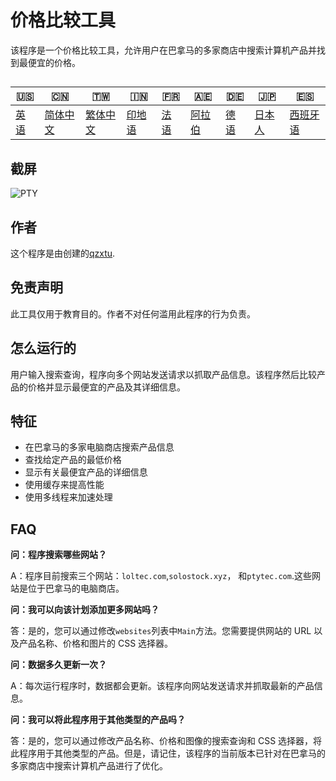 # 价格比较工具

该程序是一个价格比较工具，允许用户在巴拿马的多家商店中搜索计算机产品并找到最便宜的价格。

## 

| 🇺🇸            | 🇨🇳                    | 🇹🇼                    | 🇮🇳                | 🇫🇷               | 🇦🇪                | 🇩🇪               | 🇯🇵                | 🇪🇸                 |
| --------------- | ----------------------- | ----------------------- | ------------------- | ------------------ | ------------------- | ------------------ | ------------------- | -------------------- |
| [英语](README.md) | [简体中文](README.zh-CN.md) | [繁体中文](README.zh-TW.md) | [印地语](README.hi.md) | [法语](README.fr.md) | [阿拉伯](README.ar.md) | [德语](README.de.md) | [日本人](README.ja.md) | [西班牙语](README.es.md) |

## 截屏

![PTY](https://cdn.discordapp.com/attachments/1008195045960204348/1104240493560348793/PTY.png)

## 作者

这个程序是由创建的[qzxtu](https://github.com/qzxtu).

## 免责声明

此工具仅用于教育目的。作者不对任何滥用此程序的行为负责。

## 怎么运行的

用户输入搜索查询，程序向多个网站发送请求以抓取产品信息。该程序然后比较产品的价格并显示最便宜的产品及其详细信息。

## 特征

-   在巴拿马的多家电脑商店搜索产品信息
-   查找给定产品的最低价格
-   显示有关最便宜产品的详细信息
-   使用缓存来提高性能
-   使用多线程来加速处理

## FAQ

**问：程序搜索哪些网站？**

A：程序目前搜索三个网站：`loltec.com`,`solostock.xyz`， 和`ptytec.com`.这些网站是位于巴拿马的电脑商店。

**问：我可以向该计划添加更多网站吗？**

答：是的，您可以通过修改`websites`列表中`Main`方法。您需要提供网站的 URL 以及产品名称、价格和图片的 CSS 选择器。

**问：数据多久更新一次？**

A：每次运行程序时，数据都会更新。该程序向网站发送请求并抓取最新的产品信息。

**问：我可以将此程序用于其他类型的产品吗？**

答：是的，您可以通过修改产品名称、价格和图像的搜索查询和 CSS 选择器，将此程序用于其他类型的产品。但是，请记住，该程序的当前版本已针对在巴拿马的多家商店中搜索计算机产品进行了优化。

